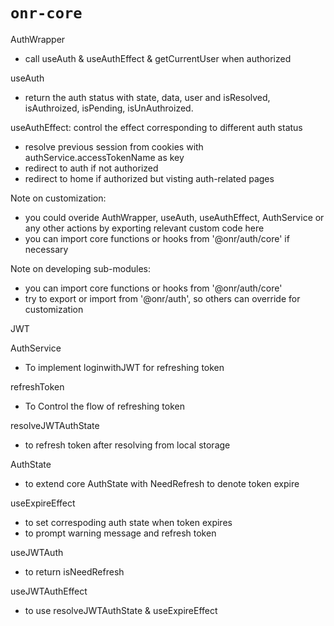 # `onr-core`

AuthWrapper
   - call useAuth & useAuthEffect & getCurrentUser when authorized

useAuth
   - return the auth status with state, data, user and isResolved, isAuthroized, isPending, isUnAuthroized.

useAuthEffect: control the effect corresponding to different auth status
   - resolve previous session from cookies with authService.accessTokenName as key
   - redirect to auth if not authorized
   - redirect to home if authorized but visting auth-related pages

Note on customization:
   - you could overide AuthWrapper, useAuth, useAuthEffect, AuthService or any other actions by exporting relevant custom code here
   - you can import core functions or hooks from '@onr/auth/core' if necessary

Note on developing sub-modules:
   - you can import core functions or hooks from '@onr/auth/core'
   - try to export or import from '@onr/auth', so others can override for customization


JWT

AuthService
   - To implement loginwithJWT for refreshing token

refreshToken
   - To Control the flow of refreshing token

resolveJWTAuthState
   - to refresh token after resolving from local storage

AuthState
   - to extend core AuthState with NeedRefresh to denote token expire

useExpireEffect
   - to set correspoding auth state when token expires
   - to prompt warning message and refresh token

useJWTAuth
   - to return isNeedRefresh

useJWTAuthEffect
   - to use resolveJWTAuthState & useExpireEffect

